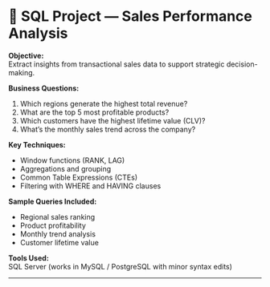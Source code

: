 # 🧩 SQL Project — Sales Performance Analysis

**Objective:**  
Extract insights from transactional sales data to support strategic decision-making.

**Business Questions:**  
1. Which regions generate the highest total revenue?  
2. What are the top 5 most profitable products?  
3. Which customers have the highest lifetime value (CLV)?  
4. What’s the monthly sales trend across the company?

**Key Techniques:**  
- Window functions (RANK, LAG)  
- Aggregations and grouping  
- Common Table Expressions (CTEs)  
- Filtering with WHERE and HAVING clauses

**Sample Queries Included:**  
- Regional sales ranking  
- Product profitability  
- Monthly trend analysis  
- Customer lifetime value

**Tools Used:**  
SQL Server (works in MySQL / PostgreSQL with minor syntax edits)

---

